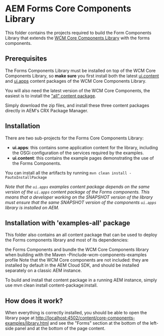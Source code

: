 # AEM Forms Core Components Library

This folder contains the projects required to build the Form Components Library that extends the [WCM Core Components Library](https://www.aemcomponents.dev/) with the forms components.

## Prerequisites

The Forms Components Library must be installed on top of the WCM Core Components Library, so **make sure** you first install both the latest [ui.content](https://repo1.maven.org/maven2/com/adobe/cq/core.wcm.components.examples.ui.content/2.10.0/core.wcm.components.examples.ui.content-2.10.0.zip) and [ui.apps](https://repo1.maven.org/maven2/com/adobe/cq/core.wcm.components.examples.ui.apps/2.10.0/core.wcm.components.examples.ui.apps-2.10.0.zip) content packages of the WCM Core Components Library.

You will also need the latest version of the WCM Core Components, the easiest is to install the ["all" content package](https://repo1.maven.org/maven2/com/adobe/cq/core.wcm.components.all/2.10.0/core.wcm.components.all-2.10.0.zip).

Simply download the zip files, and install these three content packages directly in AEM's CRX Package Manager.

## Installation

There are two sub-projects for the Forms Core Components Library:
* **ui.apps**: this contains some application content for the library, including the OSGi configuration of the services required by the examples.
* **ui.content**: this contains the example pages demonstrating the use of the Forms Components.

You can install all the artifacts by running `mvn clean install -PautoInstallPackage`

_Note that the `ui.apps` examples content package depends on the same version of the `ui.apps` content package of the Forms components. This means that a developer working on the SNAPSHOT version of the library must ensure that the same SNAPSHOT version of the components `ui.apps` library is installed on AEM._

## Installation with 'examples-all' package
This folder also contains an all content package that can be used to deploy the Forms components library and most of its dependencies:

the Forms Components and bundle
the WCM Core Components library when building with the Maven -Pinclude-wcm-components-examples profile
Note that the WCM Core components are not included: they are installed by default in the AEM Cloud SDK, and should be installed separately on a classic AEM instance.

To build and install that content package in a running AEM instance, simply use mvn clean install content-package:install.

## How does it work?

When everything is correctly installed, you should be able to open the library page at [http://localhost:4502/content/core-components-examples/library.html](http://localhost:4502/content/core-components-examples/library.html) and see the "Forms" section at the bottom of the left-side panel and at the bottom of the page content.

